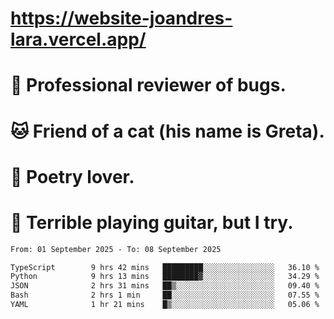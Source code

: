 # https://website-joandres-lara.vercel.app/
# 🐛 Professional reviewer of bugs.
# 🐱 Friend of a cat (his name is Greta).
# 📜 Poetry lover.
# 🎸 Terrible playing guitar, but I try.

<!--START_SECTION:waka-->

```txt
From: 01 September 2025 - To: 08 September 2025

TypeScript        9 hrs 42 mins   █████████░░░░░░░░░░░░░░░░   36.10 %
Python            9 hrs 13 mins   ████████▓░░░░░░░░░░░░░░░░   34.29 %
JSON              2 hrs 31 mins   ██▒░░░░░░░░░░░░░░░░░░░░░░   09.40 %
Bash              2 hrs 1 min     ██░░░░░░░░░░░░░░░░░░░░░░░   07.55 %
YAML              1 hr 21 mins    █▒░░░░░░░░░░░░░░░░░░░░░░░   05.06 %
```

<!--END_SECTION:waka-->
